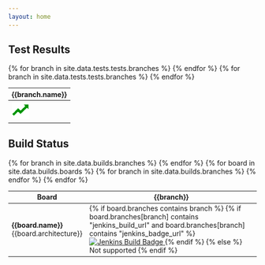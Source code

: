 ```yaml
---
layout: home
---
```


## Test Results
<table class="table-responsive table-boards">
<thead><tr>
{% for branch in site.data.tests.tests.branches %}
    <th>{{branch.name}}</th>
{% endfor %}
</tr></thead>
<tbody>
<tr>
{% for branch in site.data.tests.tests.branches %}
    <td>
    <a href="{{branch.squad_url}}">
        <img src="squad_favicon.png" alt="Squad Logo" />
    </a>
    </td>
{% endfor %}
</tr>
</tbody>
</table>


## Build Status
<table class="table-responsive table-boards">
<thead><tr>
<th>Board</th>
{% for branch in site.data.builds.branches %}
    <th>{{branch}}</th>
{% endfor %}
</tr></thead>
<tbody>
{% for board in site.data.builds.boards %}
    <tr>
        <td>
            <strong>{{board.name}}</strong>
            <br />
            {{board.architecture}}
        </td>
        {% for branch in site.data.builds.branches %}
            <td>
                {% if board.branches contains branch %}
                    {% if board.branches[branch] contains "jenkins_build_url" and
                          board.branches[branch] contains "jenkins_badge_url" %}
                        <a href="{{board.branches[branch].jenkins_build_url}}">
                            <img src="{{board.branches[branch].jenkins_badge_url}}"
                            alt="Jenkins Build Badge" />
                        </a>
                    {% endif %}
                {% else %}
                    Not supported
                {% endif %}
            </td>
        {% endfor %}
    </tr>
{% endfor %}
</tbody>
</table>

